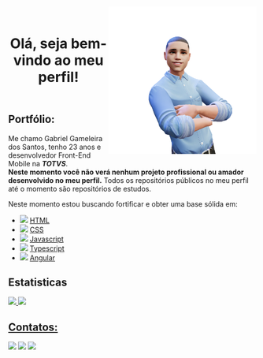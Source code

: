 

<body>
  <img align="right" width="300px" style="margin-top:-20px" src="./images/meu-avatar.png">
  <header>
    <h1>Olá, seja bem-vindo ao meu perfil!</h1>
  </header>
  <main>
    <section>
      <h2>Portfólio:</h2>
      <p>
        Me chamo Gabriel Gameleira dos Santos, tenho 23 anos e desenvolvedor Front-End Mobile na
        <i><strong>TOTVS</strong></i>.
        <br>
        <strong>Neste momento você não verá nenhum projeto profissional ou amador desenvolvido no meu perfil.</strong>
        Todos os repositórios públicos
        no meu perfil até o
        momento são repositórios de estudos.
      </p>
      <p>
        Neste momento estou buscando fortificar e obter uma base sólida em:
      <ul>
        <li>
          <img style="width:5%" src="https://cdn.jsdelivr.net/gh/devicons/devicon/icons/html5/html5-original.svg" />
          <a href="https://github.com/GAMELEIRA/html-css-js" target="_blank">HTML</a>
        </li>
        <li>
          <img style="width:5%" src="https://cdn.jsdelivr.net/gh/devicons/devicon/icons/css3/css3-original.svg" />
          <a href="https://github.com/GAMELEIRA/html-css" target="_blank">CSS</a>
        </li>
        <li>
          <img style="width:5%"
            src="https://cdn.jsdelivr.net/gh/devicons/devicon/icons/javascript/javascript-original.svg" />
          <a href="https://github.com/GAMELEIRA/javascript" target="_blank">Javascript</a>
        </li>
        <li>
          <img style="width:5%"
            src="https://cdn.jsdelivr.net/gh/devicons/devicon/icons/typescript/typescript-original.svg" />
          <a href="https://github.com/GAMELEIRA/typescript" target="_blank">Typescript</a>
        </li>
        <li>
          <img style="width: 5%;"
            src="https://cdn.jsdelivr.net/gh/devicons/devicon/icons/angularjs/angularjs-original.svg">
          <a href="https://github.com/GAMELEIRA/angular" target="_blank">Angular</a>
        </li>
      </ul>
      </p>
    </section>
    <section>
      <h2>Estatisticas</h2>
      <div>
        <a href="https://github.com/GAMELEIRA">
          <img height="180em"
            src="https://github-readme-stats.vercel.app/api/top-langs/?username=GAMELEIRA&layout=compact&langs_count=7&theme=dracula" />
          <img height="180em"
            src="https://github-readme-stats.vercel.app/api?username=GAMELEIRA&show_icons=true&theme=dracula&include_all_commits=true&count_private=true" />
      </div>
    </section>
    <section>
      <h2>Contatos:</h2>
      <div>
        <a href="https://www.instagram.com/gamisgamis27/" target="_blank"><img
            src="https://img.shields.io/badge/-Instagram-%23E4405F?style=for-the-badge&logo=instagram&logoColor=white"
            target="_blank"></a>
        <a href="mailto:gameleira270499@gmail.com"><img
            src="https://img.shields.io/badge/Gmail-D14836?style=for-the-badge&logo=gmail&logoColor=white"
            target="_blank"></a>
        <a href="https://www.linkedin.com/in/gabriel-gameleira-dos-santos-634b23161/" target="_blank"><img
            src="https://img.shields.io/badge/-LinkedIn-%230077B5?style=for-the-badge&logo=linkedin&logoColor=white"
            target="_blank"></a>
      </div>
    </section>
  </main>
</body>

</html>
